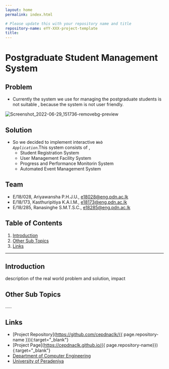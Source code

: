 ```yaml
---
layout: home
permalink: index.html

# Please update this with your repository name and title
repository-name: eYY-XXX-project-template
title:
---
```


[comment]: # "This is the standard layout for the project, but you can clean this and use your own template"

# Postgraduate Student Management System

## Problem

* Currently the system we use for managing the postgraduate students is not suitable , because the system is not user friendly.

![Screenshot_2022-06-29_151736-removebg-preview](https://user-images.githubusercontent.com/73387606/176407296-fbc7a165-0cdf-4a07-961f-e01787952b34.png)

## Solution

* So we decided to implement interactive <code><i>Web Application</i></code>.This system consists of ,
    * Student Registration System
    * User Management Facility System
    * Progress and Performance Monitorin System
    * Automated Event Management System
    
## Team
-  E/18/028, Ariyawansha P.H.J.U., [e18028@eng.pdn.ac.lk](mailto:name@email.com)
-  E/18/173, Kasthuripitiya K.A.I.M., [e18173@eng.pdn.ac.lk](mailto:name@email.com)
-  E/18/285, Ranasinghe S.M.T.S.C., [e18285@eng.pdn.ac.lk](mailto:name@email.com)

## Table of Contents
1. [Introduction](#introduction)
2. [Other Sub Topics](#other-sub-topics)
3. [Links](#links)

---

## Introduction

 description of the real world problem and solution, impact

## Other Sub Topics

.....

## Links

- [Project Repository](https://github.com/cepdnaclk/{{ page.repository-name }}){:target="_blank"}
- [Project Page](https://cepdnaclk.github.io/{{ page.repository-name}}){:target="_blank"}
- [Department of Computer Engineering](http://www.ce.pdn.ac.lk/)
- [University of Peradeniya](https://eng.pdn.ac.lk/)


[//]: # (Please refer this to learn more about Markdown syntax)
[//]: # (https://github.com/adam-p/markdown-here/wiki/Markdown-Cheatsheet)

